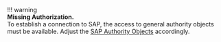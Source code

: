 

!!! warning  
	**Missing Authorization.**<br>
    To establish a connection to SAP, the access to general authority objects must be available.
    Adjust the [SAP Authority Objects](../../documentation/setup-in-sap/sap-authority-objects.md#general-authorization-objects) accordingly.

